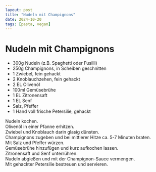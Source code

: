 ```yaml
---
layout: post
title: "Nudeln mit Champignons"
date: 2024-10-20
tags: [pasta, vegan]
---
```

# Nudeln mit Champignons

- 300g Nudeln (z.B. Spaghetti oder Fusilli)
- 250g Champignons, in Scheiben geschnitten
- 1 Zwiebel, fein gehackt
- 2 Knoblauchzehen, fein gehackt
- 2 EL Olivenöl
- 100ml Gemüsebrühe
- 1 EL Zitronensaft
- 1 EL Senf
- Salz, Pfeffer
- 1 Hand voll frische Petersilie, gehackt

Nudeln kochen.  
Olivenöl in einer Pfanne erhitzen.  
Zwiebel und Knoblauch darin glasig dünsten.  
Champignons zugeben und bei mittlerer Hitze ca. 5-7 Minuten braten.  
Mit Salz und Pfeffer würzen.  
Gemüsebrühe hinzufügen und kurz aufkochen lassen.  
Zitronensaft und Senf unterrühren.  
Nudeln abgießen und mit der Champignon-Sauce vermengen.  
Mit gehackter Petersilie bestreuen und servieren.
